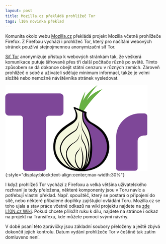 ```yaml
---
layout: post
title: Mozilla.cz překládá prohlížeč Tor
tags: l10n novinka překlad
---
```


Komunita okolo webu [Mozilla.cz](https://www.mozilla.cz/) překládá projekt Mozilla včetně prohlížeče Firefox. Z Firefoxu vychází i prohlížeč Tor, který pro načítání webových stránek používá stejnojmennou anonymizační síť Tor.

[Síť Tor](https://cs.wikipedia.org/wiki/Tor_(software)) anonymizuje přístup k webových stránkám tak, že veškerá komunikace putuje šifrovaně přes tři další počítače různě po světě. Tímto způsobem se dá dokonce obejít státní cenzuru v různých zemích. Zároveň prohlížeč o sobě a uživateli sděluje minimum informací, takže je velmi složité nebo nemožné návštěvníka stránek vysledovat.

[![logo Tor](/assets/img/posts/tor-logo.png)](/assets/img/posts/tor-logo.png){:style="display:block;text-align:center;max-width:30%"}

I když prohlížeč Tor vychází z Firefoxu a velká většina uživatelského rozhraní je tedy přeložena, některé komponenty jsou v Toru navíc a potřebují vlastní překlad. Např. spouštěč, který se postará o připojení do sítě, nebo některé přibalené doplňky zajištující ovládání Toru. Mozilla.cz se toho ujala a stav práce včetně odkazů na wiki projektu najdete na [zde L10N.cz Wiki](https://wiki.l10n.cz/Tor). Pokud chcete přiložit ruku k dílu, najdete na stránce i odkaz na projekt na Transifexu, kde můžete pomoci svými návrhy.

V době psaní této zprávičky jsou základní soubory přeloženy a ještě zbývá dokončit jejich kontrolu. Datum vydání prohlížeče Tor v češtině tak zatím domluveno není.
